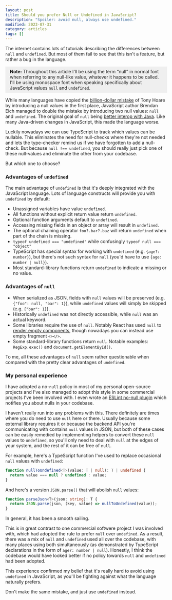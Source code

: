 ```yaml
---
layout: post
title: Should you prefer Null or Undefined in JavaScript?
description: "Spoiler: avoid null, always use undefined."
modified: 2023-07-31
category: articles
tags: []
---
```


The internet contains lots of tutorials describing the differences between `null` and `undefined`.
But most of them fail to see that this isn't a feature, but rather a bug in the language.

<p style="background: #efefef; padding: 0.5em 1em">
<strong>Note:</strong> Throughout this article I'll be using the term “null” in normal font
when referring to any null-like value, whatever it happens to be called.
I'll be using monospace font when speaking specifically about JavaScript values
<code>null</code> and <code>undefined</code>.
</p>

While many languages have copied the [billion-dollar mistake][null-mistake] of Tony Hoare
by introducing a null values in the first place,
JavaScript author Brendan Eich managed to double the mistake by introducing two null values:
`null` and `undefined`.
The original goal of `null` being [better interop with Java][java-interop].
Like many Java-driven changes in JavaScript, this made the language worse.

Luckily nowadays we can use TypeScript to track which values can be nullable.
This eliminates the need for null-checks where they're not needed and
lets the type-checker remind us if we have forgotten to add a null-check.
But because `null !== undefined`, you should really just pick one of these
null-values and eliminate the other from your codebase.

But which one to choose?

### Advantages of `undefined`

The main advantage of `undefined` is that it's deeply integrated with the JavaScript language.
Lots of language constructs will provide you with `undefined` by default:

- Unassigned variables have value `undefined`.
- All functions without explicit return value return `undefined`.
- Optional function arguments default to `undefined`.
- Accessing missing fields in an object or array will result in `undefined`.
- The optional chaining operator `foo?.bar?.baz` will return `undefined` when part of the chain is missing.
- `typeof undefined === "undefined"` while confusingly `typeof null === "object"`
- TypeScript has special syntax for working with `undefined` (e.g. `{age?: number}`),
  but there's not such syntax for `null` (you'd have to use `{age: number | null}`).
- Most standard-library functions return `undefined` to indicate a missing or no value.

### Advantages of `null`

- When serialized as JSON, fields with `null` values will be preserved (e.g. `{"foo": null, "bar": 1}`),
  while `undefined` values will simply be skipped (e.g. `{"bar": 1}`).
- Historically `undefined` was not directly accessible, while `null` was an actual keyword.
- Some libraries require the use of `null`.
  Notably React has used `null` to [render empty components][react-null],
  though nowadays you can instead use empty fragment `<></>`.
- Some standard-library functions return `null`.
  Notable examples: `RegExp.exec()` and `document.getElementById()`.

To me, all these advantages of `null` seem rather questionable when compared
with the pretty clear advantages of `undefined`.

### My personal experience

I have adopted a no-`null` policy in most of my personal open-source projects
and I've also managed to adopt this style in some commercial projects I've been
involved with. I even wrote an [ESLint no-null plugin][plugin] which notifies
you about nulls in your codebase.

I haven't really run into any problems with this.
There definitely are times where you do need to use `null` here or there.
Usually because some external library requires it or because the backend API
you're communicating with contains `null` values in JSON, but both of these
cases can be easily remedied by implementing helpers to convert these
`null` values to `undefined`, so you'll only need to deal with `null` at the
edges of your system, and the rest of it can be free of `null`.

For example, here's a TypeScript function I've used
to replace occasional `null` values with `undefined`:

```ts
function nullToUndefined<T>(value: T | null): T | undefined {
  return value === null ? undefined : value;
}
```

And here's a version `JSON.parse()` that will abolish `null` values:

```ts
function parseJson<T>(json: string): T {
  return JSON.parse(json, (key, value) => nullToUndefined(value));
}
```

In general, it has been a smooth sailing.

This is in great contrast to one commercial softwere project I was involved with,
which had adopted the rule to prefer `null` over `undefined`.
As a result, there was a mix of `null` and `undefined` used all over the codebase,
with many places using both simultaneously (as demonstrated by TypeScript
declarations in the form of `age?: number | null`).
Honestly, I think the codebase would have looked better
if no policy towards `null` and `undefined` had been adopted.

This experience confirmed my belief that it's really hard to avoid using `undefined`
in JavaScript, as you'll be fighting against what the language naturally prefers.

Don't make the same mistake, and just use `undefined` instead.

[null-mistake]: https://www.infoq.com/presentations/Null-References-The-Billion-Dollar-Mistake-Tony-Hoare/
[java-interop]: https://twitter.com/BrendanEich/status/1271993445180010496?s=20
[react-null]: https://legacy.reactjs.org/blog/2014/07/17/react-v0.11.html#rendering-to-null
[plugin]: https://www.npmjs.com/package/eslint-plugin-no-null

